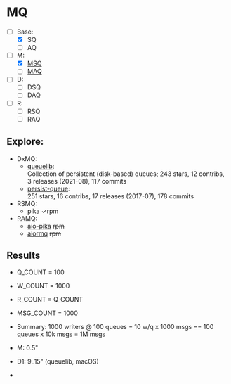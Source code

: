 # MQ

- [ ] Base:
  + [x] SQ
  + [ ] AQ
- [ ] M:
  + [x] [MSQ](https://docs.python.org/3/library/queue.html)
  + [ ] [MAQ](https://docs.python.org/3/library/asyncio-queue.html)
- [ ] D:
  + [ ] DSQ
  + [ ] DAQ
- [ ] R:
  + [ ] RSQ
  + [ ] RAQ

## Explore:
- DxMQ:
  + [queuelib](https://github.com/scrapy/queuelib):  
     Collection of persistent (disk-based) queues; 243 stars, 12 contribs, 3 releases (2021-08), 117 commits
  + [persist-queue](https://github.com/peter-wangxu/persist-queue):  
     251 stars, 16 contribs, 17 releases (2017-07), 178 commits
- RSMQ:
  + pika &check;rpm
- RAMQ:
  + [aio-pika](https://github.com/mosquito/aio-pika) ~~rpm~~
  + [aiormq](https://github.com/mosquito/aiormq) ~~rpm~~

## Results
- Q_COUNT = 100
- W_COUNT = 1000
- R_COUNT = Q_COUNT
- MSG_COUNT = 1000
- Summary: 1000 writers @ 100 queues = 10 w/q x 1000 msgs == 100 queues x 10k msgs = 1M msgs

- M: 0.5"
- D1: 9..15" (queuelib, macOS)
- 